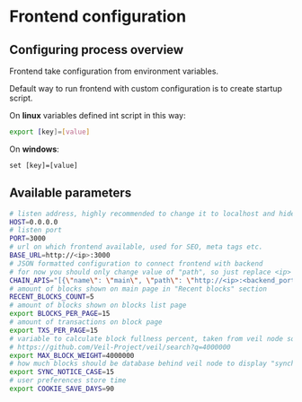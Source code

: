 # Frontend configuration
## Configuring process overview
Frontend take configuration from environment variables.

Default way to run frontend with custom configuration is to create startup script.

On **linux** variables defined int script in this way:
```bash
export [key]=[value]
```
On **windows**:
```
set [key]=[value]
```

## Available parameters
```bash
# listen address, highly recommended to change it to localhost and hide nuxt server behind nginx proxy for example
HOST=0.0.0.0
# listen port
PORT=3000
# url on which frontend available, used for SEO, meta tags etc.
BASE_URL=http://<ip>:3000
# JSON formatted configuration to connect frontend with backend
# for now you should only change value of "path", so just replace <ip> and <backend_port>
CHAIN_APIS="[{\"name\": \"main\", \"path\": \"http://<ip>:<backend_port>/api\"}]"
# amount of blocks shown on main page in "Recent blocks" section
RECENT_BLOCKS_COUNT=5
# amount of blocks shown on blocks list page
export BLOCKS_PER_PAGE=15
# amount of transactions on block page
export TXS_PER_PAGE=15
# variable to calculate block fullness percent, taken from veil node source code
# https://github.com/Veil-Project/veil/search?q=4000000
export MAX_BLOCK_WEIGHT=4000000
# how much blocks should be database behind veil node to display "synchronizing" notice
export SYNC_NOTICE_CASE=15
# user preferences store time
export COOKIE_SAVE_DAYS=90
```
